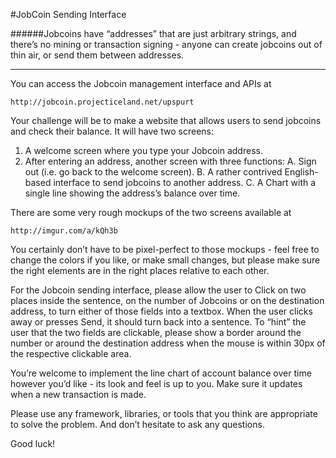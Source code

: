#JobCoin Sending Interface

######Jobcoins have “addresses” that are just arbitrary strings, and there’s no mining or transaction signing - anyone can create jobcoins out of thin air, or send them between addresses.

-------

You can access the Jobcoin management interface and APIs at 

    http://jobcoin.projecticeland.net/upspurt

Your challenge will be to make a website that allows users to send jobcoins and check their balance.  It will have two screens:

1. A welcome screen where you type your Jobcoin address.
2. After entering an address, another screen with three functions:
   A. Sign out (i.e. go back to the welcome screen).
   B. A rather contrived English-based interface to send jobcoins to another address.
   C. A Chart with a single line showing the address’s balance over time.

There are some very rough mockups of the two screens available at 

    http://imgur.com/a/kQh3b
    
You certainly don’t have to be pixel-perfect to those mockups - feel free to change the colors if you like, or make small changes, but please make sure the right elements are in the right places relative to each other.

For the Jobcoin sending interface, please allow the user to Click on two places inside the sentence, on the number of Jobcoins or on the destination address, to turn either of those fields into a textbox. When the user clicks away or presses Send, it should turn back into a sentence.  To “hint” the user that the two fields are clickable, please show a border around the number or around the destination address when the mouse is within 30px of the respective clickable area.

You’re welcome to implement the line chart of account balance over time however you’d like - its look and feel is up to you.  Make sure it updates when a new transaction is made.

Please use any framework, libraries, or tools that you think are appropriate to solve the problem.  And don’t hesitate to ask any questions.

Good luck!
